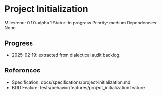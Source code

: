 # Project Initialization
Milestone: 0.1.0-alpha.1
Status: in progress
Priority: medium
Dependencies: None

## Progress
- 2025-02-19: extracted from dialectical audit backlog.

## References
- Specification: docs/specifications/project-initialization.md
- BDD Feature: tests/behavior/features/project_initialization.feature
